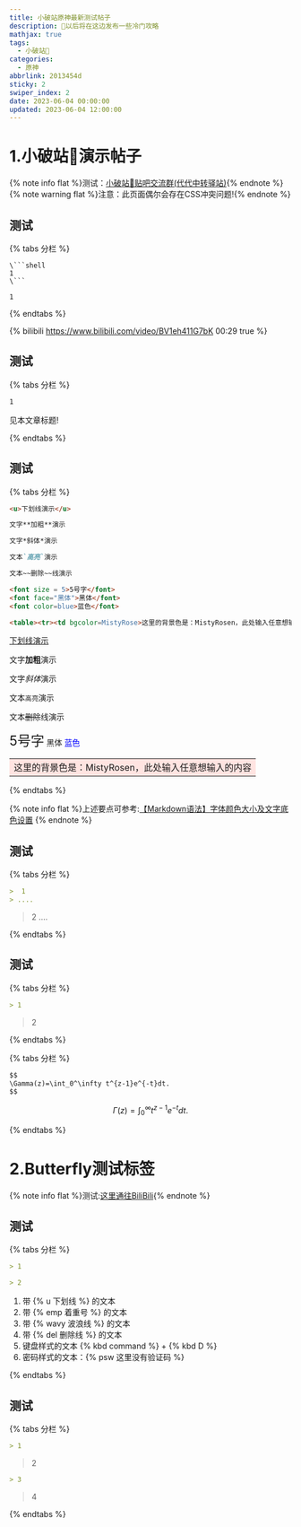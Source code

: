 ```yaml
---
title: 小破站原神最新测试帖子
description: 🥧以后将在这边发布一些冷门攻略
mathjax: true
tags:
  - 小破站🥝
categories:
  - 原神
abbrlink: 2013454d
sticky: 2
swiper_index: 2
date: 2023-06-04 00:00:00
updated: 2023-06-04 12:00:00
---
```


# 1.小破站🥝演示帖子
{% note info flat %}测试：[小破站🥝贴吧交流群(代代中转驿站)](http://qm.qq.com/cgi-bin/qm/qr?_wv=1027&k=DH-Gn-QhSInAKWdPB3CgMTg5sNY0U6xE&authKey=ZDxLtFIjdOM7EMMVW7oIKbReAo%2B4xDd2NZXuz06dRQ7NWE6hwT9j0R1lxfPL50We&noverify=0&group_code=251862926){% endnote %}
{% note warning flat %}注意：此页面偶尔会存在CSS冲突问题!{% endnote %}


## 测试

{% tabs 分栏 %}

<!-- tab 1 -->
```shell
\```shell
1
\```
```
<!-- endtab -->

<!-- tab 1 -->
```shell
1
```
<!-- endtab -->

{% endtabs %}

{% bilibili https://www.bilibili.com/video/BV1eh411G7bK 00:29 true %}

## 测试
{% tabs 分栏 %}

<!-- tab 1 -->
```Markdown
1
```
<!-- endtab -->

<!-- tab 1 -->
见本文章标题!
<!-- endtab -->

{% endtabs %}

## 测试

{% tabs 分栏 %}

<!-- tab 1 -->
```Markdown
<u>下划线演示</u>

文字**加粗**演示

文字*斜体*演示

文本`高亮`演示

文本~~删除~~线演示

<font size = 5>5号字</font>
<font face="黑体">黑体</font>
<font color=blue>蓝色</font>

<table><tr><td bgcolor=MistyRose>这里的背景色是：MistyRosen，此处输入任意想输入的内容</td></tr></table>
```
<!-- endtab -->

<!-- tab 1 -->
<u>下划线演示</u>

文字**加粗**演示

文字*斜体*演示

文本`高亮`演示

文本~~删除~~线演示

<font size = 5>5号字</font>
<font face="黑体">黑体</font>
<font color=blue>蓝色</font>

<table><tr><td bgcolor=MistyRose>这里的背景色是：MistyRosen，此处输入任意想输入的内容</td></tr></table>
<!-- endtab -->

{% endtabs %}

{% note info flat %}上述要点可参考:[【Markdown语法】字体颜色大小及文字底色设置](https://blog.csdn.net/qq_43732429/article/details/108034518)
{% endnote %}


## 测试

{% tabs 分栏 %}

<!-- tab 1 -->
```Markdown
>  1
> ....
```
<!-- endtab -->

<!-- tab 2 -->
>  2
> ....
<!-- endtab -->

{% endtabs %}



## 测试
{% tabs 分栏 %}

<!-- tab 1 -->
```Markdown
> 1
```
<!-- endtab -->

<!-- tab 2 -->
> 2
<!-- endtab -->

{% endtabs %}






{% tabs 分栏 %}

<!-- tab 示例源码 -->
```Markdown
$$
\Gamma(z)=\int_0^\infty t^{z-1}e^{-t}dt.
$$
```
<!-- endtab -->

<!-- tab 渲染演示 -->
$$
\Gamma(z)=\int_0^\infty t^{z-1}e^{-t}dt.
$$
<!-- endtab -->

{% endtabs %}



# 2.Butterfly测试标签
{% note info flat %}测试:[这里通往BiliBili](https://www.bilibili.com/){% endnote %}

## 测试

{% tabs 分栏 %}
<!-- tab 1 -->
```Markdown
> 1
```
<!-- endtab -->
<!-- tab 2 -->
```Markdown
> 2
```
<!-- endtab -->

<!-- tab 2 -->
1. 带 {% u 下划线 %} 的文本
2. 带 {% emp 着重号 %} 的文本
3. 带 {% wavy 波浪线 %} 的文本
4. 带 {% del 删除线 %} 的文本
5. 键盘样式的文本 {% kbd command %} + {% kbd D %}
6. 密码样式的文本：{% psw 这里没有验证码 %}
<!-- endtab -->

{% endtabs %}




## 测试

{% tabs 分栏 %}


<!-- tab 1 -->
```Markdown
> 1
```
<!-- endtab -->

<!-- tab 2 -->

> 2
<!-- endtab -->

<!-- tab 3 -->
```Markdown
> 3
```
<!-- endtab -->

<!-- tab 4 -->
> 4
<!-- endtab -->

{% endtabs %}


